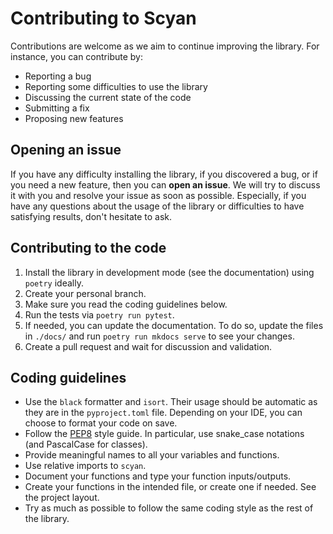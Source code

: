 # Contributing to Scyan

Contributions are welcome as we aim to continue improving the library. For instance, you can contribute by:

- Reporting a bug
- Reporting some difficulties to use the library
- Discussing the current state of the code
- Submitting a fix
- Proposing new features

## Opening an issue

If you have any difficulty installing the library, if you discovered a bug, or if you need a new feature, then you can **open an issue**.
We will try to discuss it with you and resolve your issue as soon as possible.
Especially, if you have any questions about the usage of the library or difficulties to have satisfying results, don't hesitate to ask.

## Contributing to the code

1. Install the library in development mode (see the documentation) using `poetry` ideally.
2. Create your personal branch.
3. Make sure you read the coding guidelines below.
4. Run the tests via `poetry run pytest`.
5. If needed, you can update the documentation. To do so, update the files in `./docs/` and run `poetry run mkdocs serve` to see your changes.
6. Create a pull request and wait for discussion and validation.

## Coding guidelines

- Use the `black` formatter and `isort`. Their usage should be automatic as they are in the `pyproject.toml` file. Depending on your IDE, you can choose to format your code on save.
- Follow the [PEP8](https://peps.python.org/pep-0008/) style guide. In particular, use snake_case notations (and PascalCase for classes).
- Provide meaningful names to all your variables and functions.
- Use relative imports to `scyan`.
- Document your functions and type your function inputs/outputs.
- Create your functions in the intended file, or create one if needed. See the project layout.
- Try as much as possible to follow the same coding style as the rest of the library.
